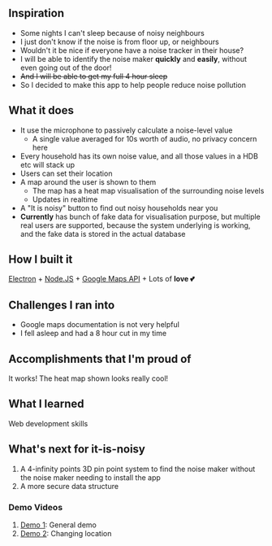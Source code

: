 ## Inspiration
- Some nights I can't sleep because of noisy neighbours
- I just don't know if the noise is from floor up, or neighbours
- Wouldn't it be nice if everyone have a noise tracker in their house?
- I will be able to identify the noise maker **quickly** and **easily**, without even going out of the door!
- ~~And I will be able to get my full 4 hour sleep~~
- So I decided to make this app to help people reduce noise pollution

## What it does
- It use the microphone to passively calculate a noise-level value
   - A single value averaged for 10s worth of audio, no privacy concern here
- Every household has its own noise value, and all those values in a HDB etc will stack up
- Users can set their location
- A map around the user is shown to them
   - The map has a heat map visualisation of the surrounding noise levels
   - Updates in realtime
- A "It is noisy" button to find out noisy households near you
- **Currently** has bunch of fake data for visualisation purpose, but multiple real users are supported, because the system underlying is working, and the fake data is stored in the actual database

## How I built it
[Electron](https://www.electronjs.org/) + [Node.JS](https://nodejs.org/) + [Google Maps API](https://cloud.google.com/maps-platform/) + Lots of **love 💕**

## Challenges I ran into
- Google maps documentation is not very helpful
- I fell asleep and had a 8 hour cut in my time

## Accomplishments that I'm proud of
It works!
The heat map shown looks really cool!

## What I learned
Web development skills

## What's next for it-is-noisy
1. A 4-infinity points 3D pin point system to find the noise maker without the noise maker needing to install the app
2. A more secure data structure

### Demo Videos
1. [Demo 1](https://youtu.be/CPCLDOhJSQA): General demo
2. [Demo 2](https://youtu.be/nkK9SdxETrA): Changing location
